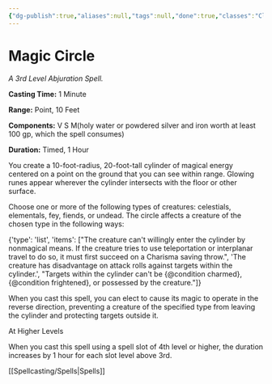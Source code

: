 ```yaml
---
{"dg-publish":true,"aliases":null,"tags":null,"done":true,"classes":"Cleric, Paladin, Warlock, Wizard,","spellLevel":3,"school":"Abjuration","source":"PHB","permalink":"/spells/magic-circle/","dgHomeLink":false,"dgPassFrontmatter":true}
---
```


# Magic Circle
*A 3rd Level Abjuration Spell.*

**Casting Time:** 1 Minute

**Range:** Point, 10 Feet

**Components:** V S M(holy water or powdered silver and iron worth at least 100 gp, which the spell consumes)

**Duration:** Timed, 1 Hour

You create a 10-foot-radius, 20-foot-tall cylinder of magical energy centered on a point on the ground that you can see within range. Glowing runes appear wherever the cylinder intersects with the floor or other surface.



Choose one or more of the following types of creatures: celestials, elementals, fey, fiends, or undead. The circle affects a creature of the chosen type in the following ways:



{'type': 'list', 'items': ["The creature can't willingly enter the cylinder by nonmagical means. If the creature tries to use teleportation or interplanar travel to do so, it must first succeed on a Charisma saving throw.", 'The creature has disadvantage on attack rolls against targets within the cylinder.', "Targets within the cylinder can't be {@condition charmed}, {@condition frightened}, or possessed by the creature."]}



When you cast this spell, you can elect to cause its magic to operate in the reverse direction, preventing a creature of the specified type from leaving the cylinder and protecting targets outside it.

At Higher Levels

When you cast this spell using a spell slot of 4th level or higher, the duration increases by 1 hour for each slot level above 3rd.

[[Spellcasting/Spells|Spells]]